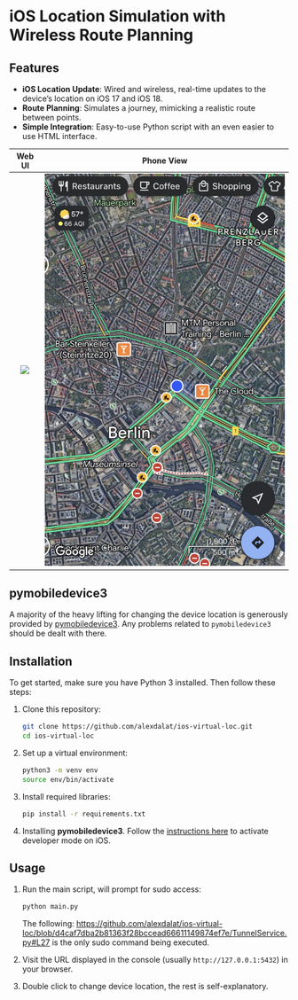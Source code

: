 # iOS Location Simulation with Wireless Route Planning

## Features
- **iOS Location Update**: Wired and wireless, real-time updates to the device’s location on iOS 17 and iOS 18.
- **Route Planning**: Simulates a journey, mimicking a realistic route between points.
- **Simple Integration**: Easy-to-use Python script with an even easier to use HTML interface.

Web UI             |  Phone View
:-------------------------:|:-------------------------:
![](imgs/berlin-route-demo.png)  |  ![](imgs/berlin-route-demo-gmaps.jpg)

## pymobiledevice3

A majority of the heavy lifting for changing the device location is generously provided by [pymobiledevice3](https://github.com/doronz88/pymobiledevice3). Any problems related to `pymobiledevice3` should be dealt with there.

## Installation

To get started, make sure you have Python 3 installed. Then follow these steps:

1. Clone this repository:
    ```bash
    git clone https://github.com/alexdalat/ios-virtual-loc.git
    cd ios-virtual-loc
    ```

2. Set up a virtual environment:
    ```bash
    python3 -m venv env
    source env/bin/activate
    ```

3. Install required libraries:
    ```bash
    pip install -r requirements.txt
    ```

4. Installing **pymobiledevice3**. Follow the [instructions here](https://github.com/doronz88/pymobiledevice3?tab=readme-ov-file#working-with-developer-tools-ios--170) to activate developer mode on iOS.

## Usage

1. Run the main script, will prompt for sudo access:
    ```bash
    python main.py
    ```
    The following: https://github.com/alexdalat/ios-virtual-loc/blob/d4caf7dba2b81363f28bccead66611149874ef7e/TunnelService.py#L27 is the only sudo command being executed.

2. Visit the URL displayed in the console (usually `http://127.0.0.1:5432`) in your browser.

3. Double click to change device location, the rest is self-explanatory.
